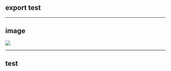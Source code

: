 ## export test

---

## image


![](reveal_lightning_work/test/1516436651821.png)


----------

## test

